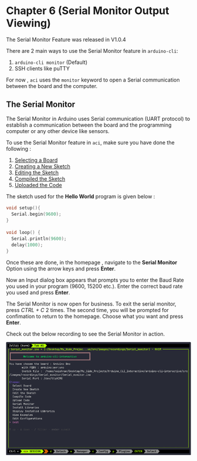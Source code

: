 # Chapter 6  (Serial Monitor Output Viewing)

The Serial Monitor Feature was released in V1.0.4

There are 2 main ways to use the Serial Monitor feature in `arduino-cli`: 
1. `arduino-cli monitor` (Default)
2. SSH clients like puTTY

For now , `aci` uses the `monitor` keyword to open a Serial communication between the board and the computer. 

## The Serial Monitor

The Serial Monitor in Arduino uses Serial communication (UART protocol) to establish a communication between the board
and the programming computer or any other device like sensors. 

To use the Serial Monitor feature in `aci`, make sure you have done the following :
1. [Selecting a Board](./chapter_2.md#select-a-board)
2. [Creating a New Sketch](./chapter_2.md#create-a-new-sketch)
3. [Editing the Sketch](./chapter_2.md#edit-a-sketch)
4. [Compiled the Sketch](./chapter_3.md#compile-code)
5. [Uploaded the Code](./chapter_3.md#upload-code)

The sketch used for the **Hello World** program is given below :

```c
void setup(){
  Serial.begin(9600);
}

void loop() {
  Serial.println(9600);
  delay(1000);
}
```

Once these are done, in the homepage , navigate to the **Serial Monitor** Option using the arrow keys and
press **Enter**. 

Now an Input dialog box appears that prompts you to enter the Baud Rate you used in your program (9600, 
15200 etc.). Enter the correct baud rate you used and press **Enter**. 

The Serial Monitor is now open for business. To exit the serial monitor, press *CTRL + C* 2 times. 
The second time, you will be prompted for confimation to return to the homepage. Choose what you want
and press **Enter**. 

Check out the below recording to see the Serial Monitor in action. 

![Serial Monitor](images/recordings/serial_monitor.gif)
